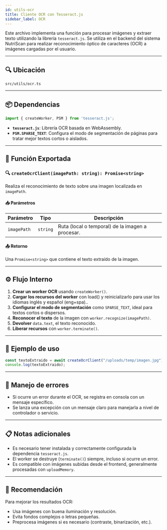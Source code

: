 ```yaml
---
id: utils-ocr
title: Cliente OCR con Tesseract.js
sidebar_label: OCR
---
```


Este archivo implementa una función para procesar imágenes y extraer texto utilizando la librería `tesseract.js`. Se utiliza en el backend del sistema NutriScan para realizar reconocimiento óptico de caracteres (OCR) a imágenes cargadas por el usuario.

---

## 🔍 Ubicación

`src/utils/ocr.ts`

---

## 📦 Dependencias

```ts
import { createWorker, PSM } from 'tesseract.js';
````

* **`tesseract.js`**: Librería OCR basada en WebAssembly.
* **`PSM.SPARSE_TEXT`**: Configura el modo de segmentación de páginas para tratar mejor textos cortos o aislados.

---

## 🔧 Función Exportada

### 🔍 `createOcrClient(imagePath: string): Promise<string>`

Realiza el reconocimiento de texto sobre una imagen localizada en `imagePath`.

#### 📥 Parámetros

| Parámetro   | Tipo     | Descripción                                      |
| ----------- | -------- | ------------------------------------------------ |
| `imagePath` | `string` | Ruta (local o temporal) de la imagen a procesar. |

#### 📤 Retorno

Una `Promise<string>` que contiene el texto extraído de la imagen.

---

## ⚙️ Flujo Interno

1. **Crear un worker OCR** usando `createWorker()`.
2. **Cargar los recursos del worker** con load() y reinicializarlo para usar los idiomas inglés y español (eng+spa)..
3. **Configurar el modo de segmentación** como `SPARSE_TEXT`, ideal para textos cortos o dispersos.
4. **Reconocer el texto** de la imagen con `worker.recognize(imagePath)`.
5. **Devolver** `data.text`, el texto reconocido.
6. **Liberar recursos** con `worker.terminate()`.

---

## 🧪 Ejemplo de uso

```ts
const textoExtraido = await createOcrClient("/uploads/temp/imagen.jpg");
console.log(textoExtraido);
```

---

## 🧾 Manejo de errores

* Si ocurre un error durante el OCR, se registra en consola con un mensaje específico.
* Se lanza una excepción con un mensaje claro para manejarla a nivel de controlador o servicio.

---

## 📋 Notas adicionales

* Es necesario tener instalada y correctamente configurada la dependencia `tesseract.js`.
* El worker se destruye (`terminate()`) siempre, incluso si ocurre un error.
* Es compatible con imágenes subidas desde el frontend, generalmente procesadas con `uploadMemory`.

---

## 🧠 Recomendación

Para mejorar los resultados OCR:

* Usa imágenes con buena iluminación y resolución.
* Evita fondos complejos o letras pequeñas.
* Preprocesa imágenes si es necesario (contraste, binarización, etc.).
